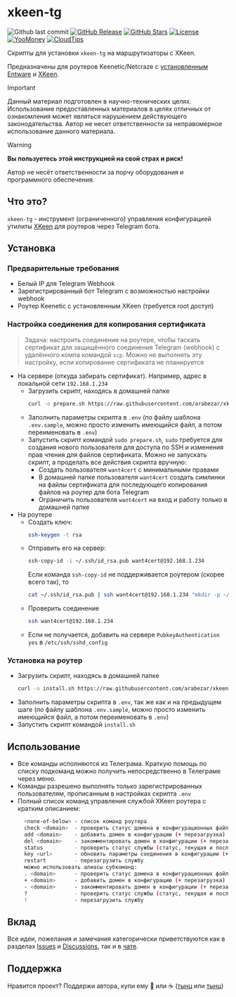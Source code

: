 # xkeen-tg

![Github last commit](https://img.shields.io/github/last-commit/arabezar/xkeen-tg)
[![GitHub Release](https://img.shields.io/github/release/arabezar/xkeen-tg?style=flat&color=green)](https://github.com/arabezar/xkeen-tg/releases)
[![GitHub Stars](https://img.shields.io/github/stars/arabezar/xkeen-tg?style=flat)](https://github.com/arabezar/xkeen-tg/stargazers)
[![License](https://img.shields.io/github/license/arabezar/xkeen-tg.svg?style=flat&color=orange)](LICENSE)
[![YooMoney](https://img.shields.io/badge/donate-YooMoney-8037fd.svg?style=flat)](https://yoomoney.ru/to/410013875426872)
[![CloudTips](https://img.shields.io/badge/donate-CloudTips-598bd7.svg?style=flat)](https://pay.cloudtips.ru/p/6352cb45)

Скрипты для установки `xkeen-tg` на маршрутизаторы с XKeen.

Предназначены для роутеров Keenetic/Netcraze с [установленным](https://help.keenetic.com/hc/ru/articles/360021214160-Установка-системы-пакетов-репозитория-Entware-на-USB-накопитель) [Entware](https://github.com/Entware/Entware) и [XKeen](https://github.com/Skrill0/XKeen).

> [!IMPORTANT]
> Данный материал подготовлен в научно-технических целях.
> Использование предоставленных материалов в целях отличных от ознакомления может являться нарушением действующего законодательства.
> Автор не несет ответственности за неправомерное использование данного материала.

> [!WARNING]
> **Вы пользуетесь этой инструкцией на свой страх и риск!**
> 
> Автор не несёт ответственности за порчу оборудования и программного обеспечения.

## Что это?

`xkeen-tg` - инструмент (ограниченного) управления конфигурацией утилиты [XKeen](https://github.com/Skrill0/XKeen) для роутеров через Telegram бота.

## Установка

### Предварительные требования

- Белый IP для Telegram Webhook
- Зарегистрированный бот Telegram с возможностью настройки webhook
- Роутер Keenetic с установленным XKeen (требуется root доступ)

### Настройка соединения для копирования сертификата

> Задача: настроить соединение на роутере, чтобы таскать сертификат для защищённого соединения Telegram (webhook) с удалённого компа командой `scp`. Можно не выполнять эту настройку, если копирование сертификата не планируется
- На сервере (откуда забирать сертификат). Например, адрес в локальной сети `192.168.1.234`
  - Загрузить скрипт, находясь в домашней папке
    ```sh
    curl -o prepare.sh https://raw.githubusercontent.com/arabezar/xkeen-tg/main/prepare_on_server.sh
    ```
  - Заполнить параметры скрипта в `.env` (по файлу шаблона `.env.sample`, можно просто изменить имеющийся файл, а потом переименовать в `.env`)
  - Запустить скрипт командой `sudo prepare.sh`, `sudo` требуется для создания нового пользователя для доступа по SSH и изменения прав чтения для файлов сертификата. Можно не запускать скрипт, а проделать все действия скрипта вручную:
    - Создать пользователя `want4cert` с минимальными правами
    - В домашней папке пользователя `want4cert` создать симлинки на файлы сертификата для последующего копирования файлов на роутер для бота Telegram
    - Ограничить пользователя `want4cert` на вход и работу только в домашней папке
- На роутере
  - Создать ключ:
    ```sh
    ssh-keygen -t rsa
    ```
  - Отправить его на сервер:
    ```sh
    ssh-copy-id -i ~/.ssh/id_rsa.pub want4cert@192.168.1.234
    ```
    Если команда `ssh-copy-id` не поддерживается роутером (скорее всего так), то
    ```sh
    cat ~/.ssh/id_rsa.pub | ssh want4cert@192.168.1.234 "mkdir -p ~/.ssh && cat >> ~/.ssh/authorized_keys"
    ```
  - Проверить соединение
    ```sh
    ssh want4cert@192.168.1.234
    ```
  - Если не получается, добавить на сервере `PubkeyAuthentication yes` в `/etc/ssh/sshd_config`

### Установка на роутер

  - Загрузить скрипт, находясь в домашней папке
    ```sh
    curl -o install.sh https://raw.githubusercontent.com/arabezar/xkeen-tg/main/install.sh
    ```
  - Заполнить параметры скрипта в `.env`, так же как и на предыдущем шаге (по файлу шаблона `.env.sample`, можно просто изменить имеющийся файл, а потом переименовать в `.env`)
  - Запустить скрипт командой `install.sh`


## Использование

* Все команды исполняются из Телеграма.
  Краткую помощь по списку подкоманд можно получить непосредственно в Телеграме через меню.
* Команды разрешено выполнять только зарегистрированных пользователям, прописанным в настройках скрипта `.env`
* Полный список команд управления службой XKeen роутера с кратким описанием:
  ```sh
    <none-of-below> - список команд роутера
    check <domain>  - проверить статус домена в конфигурационных файлах
    add <domain>    - добавить домен в конфигурацию (+ перезагрузка)
    del <domain>    - закомментировать домен в конфигурации (+ перезагрузка)
    status          - проверить статус службы (статус, текущая и последняя версии xkeen, текущая и последняя версии xray, версии баз данных, внешние IP-адреса роутера)
    key <url>       - обновить параметры соединения в конфигурации (+ перезагрузка), в ответе - заменённый URL с датой к комменте
    restart         - перезагрузить службу
    можно использовать алиасы субкоманд:
    . <domain>      - проверить статус домена в конфигурационных файлах
    + <domain>      - добавить домен в конфигурацию (+ перезагрузка)
    - <domain>      - закомментировать домен в конфигурации (+ перезагрузка)
    ?               - проверить статус службы (статус, текущая и последняя версии xkeen, текущая и последняя версии xray, версии баз данных, внешние IP-адреса роутера)
    !               - перезагрузить службу
  ```

## Вклад

Все идеи, пожелания и замечания категорически приветствуются как в разделах [Issues](https://github.com/arabezar/xkeen-tg/issues) и [Discussions](https://github.com/arabezar/xkeen-tg/discussions), так и в [чате](https://t.me/xkeen-tg).

## Поддержка

Нравится проект? Поддержи автора, купи ему :beers: или :coffee: ([тынц](https://yoomoney.ru/to/410013875426872) или [тынц](https://pay.cloudtips.ru/p/6352cb45))
